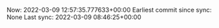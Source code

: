 Now: 2022-03-09 12:57:35.777633+00:00 Earliest commit since sync: None Last sync: 2022-03-09 08:46:25+00:00
